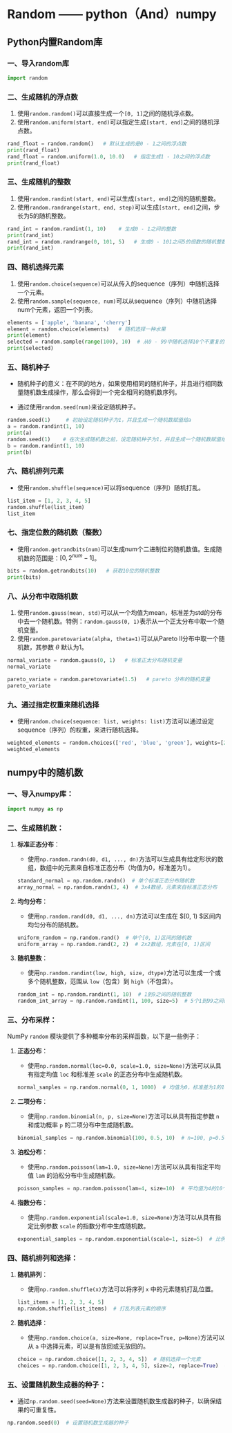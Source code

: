# Random —— python（And）numpy

## Python内置Random库

### 一、导入random库

```python
import random
```

### 二、生成随机的浮点数

1. 使用`random.random()`可以直接生成一个`[0, 1]`之间的随机浮点数。
2. 使用`random.uniform(start, end)`可以指定生成`[start, end]`之间的随机浮点数。

```python
rand_float = random.random()   # 默认生成的是0 - 1之间的浮点数
print(rand_float)
rand_float = random.uniform(1.0, 10.0)   # 指定生成1 - 10之间的浮点数
print(rand_float)
```

### 三、生成随机的整数

1. 使用`random.randint(start, end)`可以生成`[start, end]`之间的随机整数。
2. 使用`random.randrange(start, end, step)`可以生成`[start, end]`之间，步长为5的随机整数。

```python
rand_int = random.randint(1, 10)    # 生成0 - 1之间的整数
print(rand_int)
rand_int = random.randrange(0, 101, 5)   # 生成0 - 101之间5的倍数的随机整数
print(rand_int)
```

### 四、随机选择元素

1. 使用`random.choice(sequence)`可以从传入的sequence（序列）中随机选择一个元素。
2. 使用`random.sample(sequence, num)`可以从sequence（序列）中随机选择num个元素，返回一个列表。

```python
elements = ['apple', 'banana', 'cherry']
element = random.choice(elements)   # 随机选择一种水果
print(element)
selected = random.sample(range(100), 10)  # 从0 - 99中随机选择10个不重复的数
print(selected)
```

### 五、随机种子

- 随机种子的意义：在不同的地方，如果使用相同的随机种子，并且进行相同数量随机数生成操作，那么会得到一个完全相同的随机数序列。

- 通过使用`random.seed(num)`来设定随机种子。

```python
random.seed(1)     # 初始设定随机种子为1，并且生成一个随机数赋值给a
a = random.randint(1, 10)
print(a)
random.seed(1)    # 在次生成随机数之前，设定随机种子为1，并且生成一个随机数赋值给b，将会得到随机数的结果a与b相同。
b = random.randint(1, 10)
print(b)
```

### 六、随机排列元素

- 使用`random.shuffle(sequence)`可以将sequence（序列）随机打乱。

```python
list_item = [1, 2, 3, 4, 5]
random.shuffle(list_item)
list_item
```

### 七、指定位数的随机数（整数）

- 使用`random.getrandbits(num)`可以生成num个二进制位的随机数值。生成随机数的范围是：$[0, 2^{num} - 1]$。

```python
bits = random.getrandbits(10)   # 获取10位的随机整数
print(bits)
```

### 八、从分布中取随机数

1. 使用`random.gauss(mean, std)`可以从一个均值为mean，标准差为std的分布中去一个随机数。特例：`random.gauss(0, 1)`表示从一个正太分布中取一个随机变量。
2. 使用`random.paretovariate(alpha, theta=1)`可以从Pareto Ⅱ分布中取一个随机数，其参数 $\theta$ 默认为1。

```python
normal_variate = random.gauss(0, 1)   # 标准正太分布随机变量
normal_variate
```

```python
pareto_variate = random.paretovariate(1.5)   # pareto 分布的随机变量
pareto_variate
```

### 九、通过指定权重来随机选择

- 使用`random.choice(sequence: list, weights: list)`方法可以通过设定sequence（序列）的权重，来进行随机选择。

```python
weighted_elements = random.choices(['red', 'blue', 'green'], weights=[2, 1, 1])   # 根据权重选择元素
weighted_elements
```

## numpy中的随机数

### 一、导入numpy库：

```python
import numpy as np
```

### 二、生成随机数：

1. **标准正态分布**：
   
   - 使用`np.random.randn(d0, d1, ..., dn)`方法可以生成具有给定形状的数组，数组中的元素来自标准正态分布（均值为0，标准差为1）。
   
   ```python
   standard_normal = np.random.randn()  # 单个标准正态分布随机数
   array_normal = np.random.randn(3, 4)  # 3x4数组，元素来自标准正态分布
   ```
   
2. **均匀分布**：
   
   - 使用`np.random.rand(d0, d1, ..., dn)`方法可以生成在 $[0, 1) $区间内均匀分布的随机数。
   
   ```python
   uniform_random = np.random.rand()  # 单个[0, 1)区间的随机数
   uniform_array = np.random.rand(2, 2)  # 2x2数组，元素在[0, 1)区间
   ```
   
3. **随机整数**：
   - 使用`np.random.randint(low, high, size, dtype)`方法可以生成一个或多个随机整数，范围从 `low`（包含）到 `high`（不包含）。

   ```python
   random_int = np.random.randint(1, 10)  # 1到9之间的随机整数
   random_int_array = np.random.randint(1, 100, size=5)  # 5个1到99之间的随机整数
   ```

### 三、分布采样：

NumPy `random` 模块提供了多种概率分布的采样函数，以下是一些例子：

1. **正态分布**：
   
   - 使用`np.random.normal(loc=0.0, scale=1.0, size=None)`方法可以从具有指定均值 `loc` 和标准差 `scale` 的正态分布中生成随机数。
   
   ```python
   normal_samples = np.random.normal(0, 1, 1000)  # 均值为0，标准差为1的1000个随机数
   ```
   
2. **二项分布**：
   - 使用`np.random.binomial(n, p, size=None)`方法可以从具有指定参数 `n` 和成功概率 `p` 的二项分布中生成随机数。

   ```python
   binomial_samples = np.random.binomial(100, 0.5, 10)  # n=100, p=0.5的10个随机数
   ```

3. **泊松分布**：
   - 使用`np.random.poisson(lam=1.0, size=None)`方法可以从具有指定平均值 `lam` 的泊松分布中生成随机数。

   ```python
   poisson_samples = np.random.poisson(lam=4, size=10)  # 平均值为4的10个随机数
   ```

4. **指数分布**：
   - 使用`np.random.exponential(scale=1.0, size=None)`方法可以从具有指定比例参数 `scale` 的指数分布中生成随机数。

   ```python
   exponential_samples = np.random.exponential(scale=1, size=5)  # 比例参数为1的5个随机数
   ```

### 四、随机排列和选择：

1. **随机排列**：
   - 使用`np.random.shuffle(x)`方法可以将序列 `x` 中的元素随机打乱位置。

   ```python
   list_items = [1, 2, 3, 4, 5]
   np.random.shuffle(list_items)  # 打乱列表元素的顺序
   ```

2. **随机选择**：
   
   - 使用`np.random.choice(a, size=None, replace=True, p=None)`方法可以从 `a` 中选择元素，可以是有放回或无放回的。
   
   ```python
   choice = np.random.choice([1, 2, 3, 4, 5])  # 随机选择一个元素
   choices = np.random.choice([1, 2, 3, 4, 5], size=2, replace=True)  # 有放回地随机选择两个元素
   ```

### 五、设置随机数生成器的种子：

- 通过`np.random.seed(seed=None)`方法来设置随机数生成器的种子，以确保结果的可重复性。

```python
np.random.seed(0)  # 设置随机数生成器的种子
```